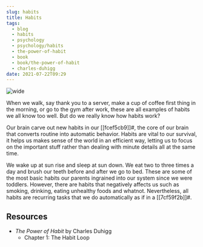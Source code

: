 ```yaml
---
slug: habits
title: Habits
tags:
  - blog
  - habits
  - psychology
  - psychology/habits
  - the-power-of-habit
  - book
  - book/the-power-of-habit
  - charles-duhigg
date: 2021-07-22T09:29
---
```



![wide](https://live.staticflickr.com/8403/8693660712_e10aa12e28_b.jpg "image from Flickr (cc)")

When we walk, say thank you to a server, make a cup of coffee first thing in the
morning, or go to the gym after work, these are all examples of habits we all
know too well. But do we really know how habits work?

Our brain carve out new habits in our [[fcef5cb9]]#, the core of our brain that
converts routine into automatic behavior. Habits are vital to our survival, it
helps us makes sense of the world in an efficient way, letting us to focus on
the important stuff rather than dealing with minute details all at the same
time.

We wake up at sun rise and sleep at sun down. We eat two to three times a day
and brush our teeth before and after we go to bed. These are some of the most
basic habits our parents ingrained into our system since we were toddlers.
However, there are habits that negatively affects us such as smoking, drinking,
eating unhealthy foods and whatnot. Nevertheless, all habits are recurring tasks
that we do automatically as if in a [[7cf59f2b]]#.

## Resources

- _The Power of Habit_ by Charles Duhigg
  - Chapter 1: The Habit Loop
